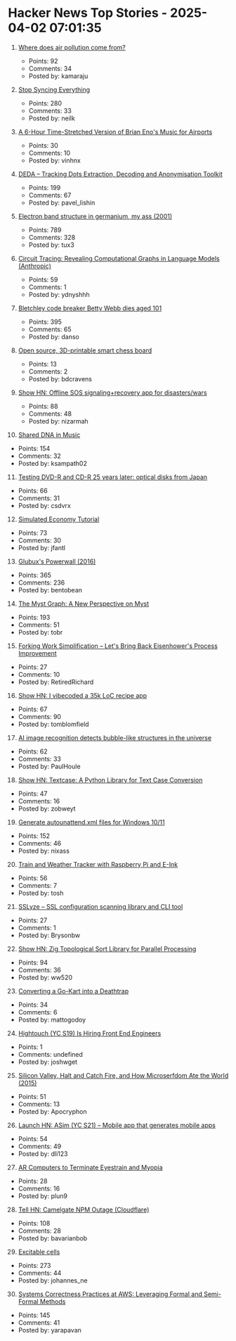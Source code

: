 # Hacker News Top Stories - 2025-04-02 07:01:35

1. [Where does air pollution come from?](https://ourworldindata.org/air-pollution-sources)
   - Points: 92
   - Comments: 34
   - Posted by: kamaraju

2. [Stop Syncing Everything](https://sqlsync.dev/posts/stop-syncing-everything/)
   - Points: 280
   - Comments: 33
   - Posted by: neilk

3. [A 6-Hour Time-Stretched Version of Brian Eno's Music for Airports](https://www.openculture.com/2025/03/a-6-hour-time-stretched-version-of-brian-enos-music-for-airports.html)
   - Points: 30
   - Comments: 10
   - Posted by: vinhnx

4. [DEDA – Tracking Dots Extraction, Decoding and Anonymisation Toolkit](https://github.com/dfd-tud/deda)
   - Points: 199
   - Comments: 67
   - Posted by: pavel_lishin

5. [Electron band structure in germanium, my ass (2001)](https://pages.cs.wisc.edu/~kovar/hall.html)
   - Points: 789
   - Comments: 328
   - Posted by: tux3

6. [Circuit Tracing: Revealing Computational Graphs in Language Models (Anthropic)](https://transformer-circuits.pub/2025/attribution-graphs/methods.html)
   - Points: 59
   - Comments: 1
   - Posted by: ydnyshhh

7. [Bletchley code breaker Betty Webb dies aged 101](https://www.bbc.com/news/articles/c78jd30ywv8o)
   - Points: 395
   - Comments: 65
   - Posted by: danso

8. [Open source, 3D-printable smart chess board](https://thangs.com/designer/Concept%20Bytes/3d-model/Open%20Chess%20-%20Smart%20Chess%20Board-1300202)
   - Points: 13
   - Comments: 2
   - Posted by: bdcravens

9. [Show HN: Offline SOS signaling+recovery app for disasters/wars](https://github.com/nizarmah/igatha)
   - Points: 88
   - Comments: 48
   - Posted by: nizarmah

10. [Shared DNA in Music](https://pudding.cool/2025/04/music-dna/)
   - Points: 154
   - Comments: 32
   - Posted by: ksampath02

11. [Testing DVD-R and CD-R 25 years later: optical disks from Japan](https://goughlui.com/2025/03/23/optical-discs-from-japan-part-6-tdk-uv-guard-fuji-lg-sony-maxell-cmc/)
   - Points: 66
   - Comments: 31
   - Posted by: csdvrx

12. [Simulated Economy Tutorial](https://jasonfantl.com/posts/Simulated-Economy-(1)/)
   - Points: 73
   - Comments: 30
   - Posted by: jfantl

13. [Glubux's Powerwall (2016)](https://secondlifestorage.com/index.php?threads/glubuxs-powerwall.126/)
   - Points: 365
   - Comments: 236
   - Posted by: bentobean

14. [The Myst Graph: A New Perspective on Myst](https://glthr.com/myst-graph-1)
   - Points: 193
   - Comments: 51
   - Posted by: tobr

15. [Forking Work Simplification – Let's Bring Back Eisenhower's Process Improvement](https://www.governance.fyi/p/forking-work-simplification-and-more)
   - Points: 27
   - Comments: 10
   - Posted by: RetiredRichard

16. [Show HN: I vibecoded a 35k LoC recipe app](https://www.recipeninja.ai)
   - Points: 67
   - Comments: 90
   - Posted by: tomblomfield

17. [AI image recognition detects bubble-like structures in the universe](https://phys.org/news/2025-03-ai-image-recognition-universe.html)
   - Points: 62
   - Comments: 33
   - Posted by: PaulHoule

18. [Show HN: Textcase: A Python Library for Text Case Conversion](https://github.com/zobweyt/textcase)
   - Points: 47
   - Comments: 16
   - Posted by: zobweyt

19. [Generate autounattend.xml files for Windows 10/11](https://schneegans.de/windows/unattend-generator/)
   - Points: 152
   - Comments: 46
   - Posted by: nixass

20. [Train and Weather Tracker with Raspberry Pi and E-Ink](https://sambroner.com/posts/raspberry-pi-train)
   - Points: 56
   - Comments: 7
   - Posted by: tosh

21. [SSLyze – SSL configuration scanning library and CLI tool](https://github.com/nabla-c0d3/sslyze)
   - Points: 27
   - Comments: 1
   - Posted by: Brysonbw

22. [Show HN: Zig Topological Sort Library for Parallel Processing](https://github.com/williamw520/toposort)
   - Points: 94
   - Comments: 36
   - Posted by: ww520

23. [Converting a Go-Kart into a Deathtrap](https://matto.io/posts/converting-a-go-kart-into-a-deathtrap/)
   - Points: 34
   - Comments: 6
   - Posted by: mattogodoy

24. [Hightouch (YC S19) Is Hiring Front End Engineers](https://job-boards.greenhouse.io/hightouch/jobs/5437380004)
   - Points: 1
   - Comments: undefined
   - Posted by: joshwget

25. [Silicon Valley, Halt and Catch Fire, and How Microserfdom Ate the World (2015)](https://grantland.com/hollywood-prospectus/silicon-valley-halt-catch-fire-microserfs-douglas-coupland/)
   - Points: 51
   - Comments: 13
   - Posted by: Apocryphon

26. [Launch HN: ASim (YC S21) – Mobile app that generates mobile apps](undefined)
   - Points: 54
   - Comments: 49
   - Posted by: dli123

27. [AR Computers to Terminate Eyestrain and Myopia](https://eyewiki.org/AR_Computers_To_Terminate_Eyestrain_And_Myopia)
   - Points: 28
   - Comments: 16
   - Posted by: plun9

28. [Tell HN: Camelgate NPM Outage (Cloudflare)](undefined)
   - Points: 108
   - Comments: 28
   - Posted by: bavarianbob

29. [Excitable cells](https://jenevoldsen.com/posts/excitable-cells/)
   - Points: 273
   - Comments: 44
   - Posted by: johannes_ne

30. [Systems Correctness Practices at AWS: Leveraging Formal and Semi-Formal Methods](https://queue.acm.org/detail.cfm?id=3712057)
   - Points: 145
   - Comments: 41
   - Posted by: yarapavan

